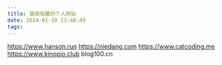 ```yaml
---
title: 值得收藏的个人网站
date: 2024-01-10 23:48:49
tags:
---
```

https://www.hanson.run
https://niedang.com
https://www.catcoding.me
https://www.kinopio.club
blog100.cn
